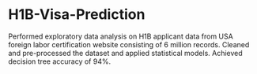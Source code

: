 # H1B-Visa-Prediction
Performed exploratory data analysis on H1B applicant data from USA foreign labor certification website consisting of 6 million records. Cleaned and pre-processed the dataset and applied statistical models. Achieved decision tree accuracy of 94%.
